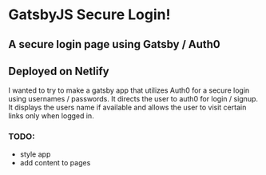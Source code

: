 # GatsbyJS Secure Login!

## A secure login page using Gatsby / Auth0

## Deployed on Netlify

I wanted to try to make a gatsby app that utilizes Auth0 for a secure login using
usernames / passwords. It directs the user to auth0 for login / signup. It displays
the users name if available and allows the user to visit certain links only when
logged in.

### TODO:

- style app
- add content to pages
